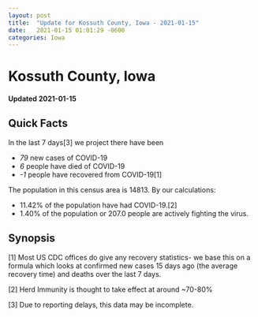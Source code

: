 ```yaml
---
layout: post
title:  "Update for Kossuth County, Iowa - 2021-01-15"
date:   2021-01-15 01:01:29 -0600
categories: Iowa
---
```


# Kossuth County, Iowa
#### Updated 2021-01-15

## Quick Facts

In the last 7 days[3] we project there have been
- *79* new cases of COVID-19
- *6* people have died of COVID-19
- *-1* people have recovered from COVID-19[1]

The population in this census area is 14813. By our calculations:
- 11.42% of the population have had COVID-19.[2]
- 1.40% of the population or 207.0 people are actively fighting the virus.

## Synopsis




[1] Most US CDC offices do give any recovery statistics- we base this on a formula which looks at confirmed new cases
15 days ago (the average recovery time) and deaths over the last 7 days.

[2] Herd Immunity is thought to take effect at around ~70-80%

[3] Due to reporting delays, this data may be incomplete.
 
    